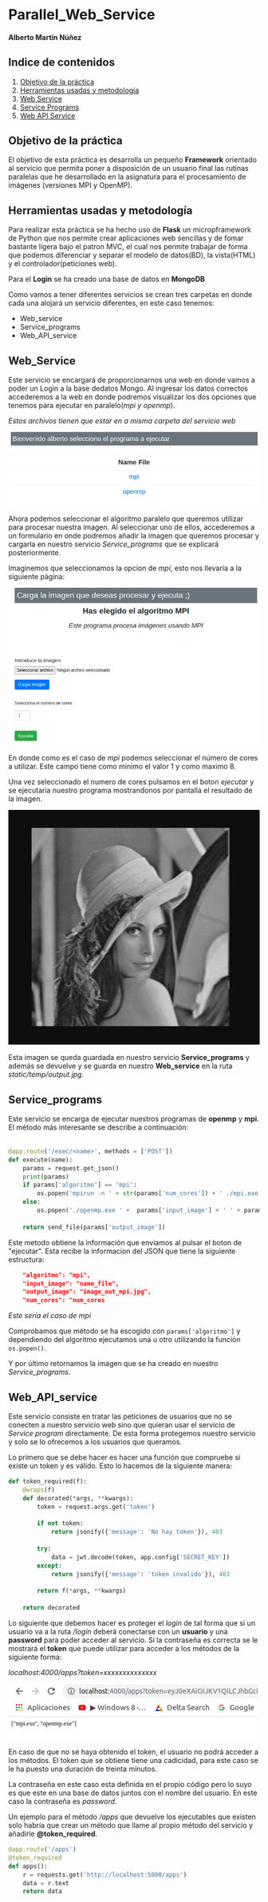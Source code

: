 # Parallel_Web_Service


#### Alberto Martín Núñez

## Indice de contenidos

1. [Objetivo de la práctica](#id1)
2. [Herramientas usadas y metodología](#id2)
3. [Web Service](#id3)
4. [Service Programs](#id4)
5. [Web API Service](#id5)


## Objetivo de la práctica <a name="id1"></a>

El objetivo de esta práctica es desarrolla un pequeño **Framework** orientado al servicio que permita poner a disposición de un usuario final las rutinas paralelas que he desarrollado en la asignatura para el procesamiento de imágenes (versiones MPI y OpenMP).

## Herramientas usadas y metodología <a name="id2"></a>

Para realizar esta práctica se ha hecho uso de **Flask** un micropframework de Python que nos permite crear aplicaciones web sencillas y de fomar bastante ligera bajo el patron MVC, el cual nos permite trabajar de forma que podemos diferenciar y separar el modelo de datos(BD), la vista(HTML) y el controlador(peticiones web).

Para el **Login** se ha creado una base de datos en **MongoDB**

Como vamos a tener diferentes servicios se crean tres carpetas en donde cada una alojará un servicio diferentes, en este caso tenemos:

- Web_service
- Service_programs
- Web_API_service

## Web_Service <a name="id3"></a>

Este servicio se encargará de proporcionarnos una web en donde vamos a poder un Login a la base dedatos Mongo. Al ingresar los datos correctos accederemos a la web en donde podremos visualizar los dos opciones que tenemos para ejecutar en paralelo(*mpi y openmp*).

*Estos archivos tienen que estar en a misma carpeta del servicio web*

![Program files](img/web_files.jpeg)

Ahora podemos seleccionar el algoritmo paralelo que queremos utilizar para procesar nuestra imagen. Al seleccionar uno de ellos, accederemos a un formulario en onde podremos añadir la imagen que queremos procesar y cargarla en nuestro servicio *Service_programs* que se explicará posteriormente.

Imaginemos que seleccionamos la opcion de *mpi*, esto nos llevaría a la siguiente página:


![mpi select](img/mpi_.jpeg)

En donde como es el caso de *mpi* podemos seleccionar el número de cores a utilizar. Este campo tiene como minimo el valor 1 y como maximo 8.

Una vez seleccionado el numero de cores pulsamos en el boton *ejecutar* y se ejecutaria nuestro programa mostrandonos por pantalla el resultado de la imagen.

![Image lena](img/lena.jpeg)

Esta imagen se queda guardada en nuestro servicio **Service_programs** y además se devuelve y se guarda en nuestro **Web_service** en la ruta *static/temp/output.jpg*.


## Service_programs <a name="id4"></a>

Este servicio se encarga de ejecutar nuestros programas de **openmp** y **mpi**. El método más interesante se describe a continuación:

```python

@app.route('/exec/<name>', methods = ['POST'])
def execute(name):
    params = request.get_json()
    print(params)
    if params['algoritmo'] == 'mpi':
        os.popen('mpirun -n ' + str(params['num_cores']) + ' ./mpi.exe ' +  params['input_image'] + ' ' + params['output_image']).read()
    else:
        os.popen('./openmp.exe ' +  params['input_image'] + ' ' + params['output_image']).read()

    return send_file(params['output_image'])
```
Este metodo obtiene la información que enviamos al pulsar el boton de "ejecutar". Esta recibe la informacion del JSON que tiene la siguiente estructura:

```json
    "algoritmo": "mpi",
    "input_image": "name_file", 
    "output_image": "image_out_mpi.jpg",
    "num_cores": "num_cores
```

*Este sería el caso de mpi*

Comprobamos que método se ha escogido con `params['algoritmo']` y dependiendo del algoritmo ejecutamos una u otro utilizando la función `os.popen()`.

Y por último retornamos la imagen que se ha creado en nuestro *Service_programs*.


## Web_API_service <a name="id5"></a>

Este servicio consiste en tratar las peticiones de usuarios que no se conecten a nuestro servicio web sino que quieran usar el servicio de *Service program* directamente. De esta forma protegemos nuestro servicio y solo se lo ofrecemos a los usuarios que queramos.

Lo primero que se debe hacer es hacer una función que compruebe si existe un token y es válido.
Esto lo hacemos de la siguiente manera:

```python
def token_required(f):
    @wraps(f)
    def decorated(*args, **kwargs):
        token = request.args.get('token')

        if not token:
            return jsonify({'message': 'No hay token'}), 403

        try:
            data = jwt.decode(token, app.config['SECRET_KEY'])
        except:
            return jsonify({'message': 'token invalido'}), 403

        return f(*args, **kwargs)

    return decorated

```

Lo siguiente que debemos hacer es proteger el *login* de tal forma que si un usuario va a la ruta */login* deberá conectarse con un **usuario** y una **password** para poder acceder al servicio. Si la contraseña es correcta se le mostrará el **token** que puede utilizar para acceder a los métodos de la siguiente forma:

*localhost:4000/apps?token=xxxxxxxxxxxxxx*

![use token](img/token.jpeg)

En caso de que no se haya obtenido el token, el usuario no podrá acceder a los métodos. El token que se obtiene tiene una cadicidad, para este caso se le ha puesto una duración de treinta minutos.

La contraseña en este caso esta definida en el propio código pero lo suyo es que este en una base de datos juntos con el nombre del usuario. En este caso la contraseña es *password*.


Un ejemplo para el método */apps* que devuelve los ejecutables que existen solo habría que crear un método que llame al propio método del servicio y añadirle **@token_required**.

```python
@app.route('/apps')
@token_required
def apps():
    r = requests.get('http://localhost:5000/apps')
    data = r.text
    return data
```